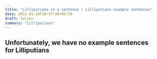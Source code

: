 ```yaml
---
title: "Lilliputians in a sentence | Lilliputians example sentences"
date: 2021-01-20T19:57:50+05:30
draft: falses
summary: "Lilliputians"
---
```

## Unfortunately, we have no example sentences for Lilliputians                 

